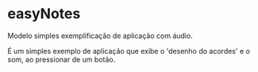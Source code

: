 # easyNotes
Modelo simples exemplificação de aplicação com áudio.

É um simples exemplo de aplicação que exibe o 'desenho do acordes' e o som, ao pressionar de um botão.
